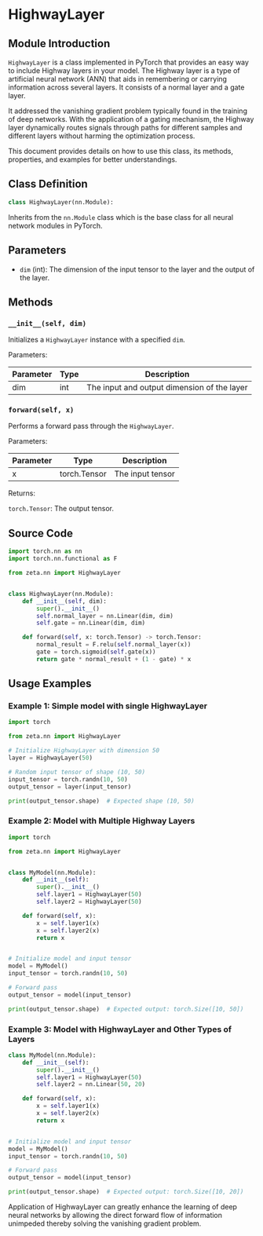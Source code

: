 # HighwayLayer

## Module Introduction

`HighwayLayer` is a class implemented in PyTorch that provides an easy way to include Highway layers in your model. The Highway layer is a type of artificial neural network (ANN) that aids in remembering or carrying information across several layers. It consists of a normal layer and a gate layer.

It addressed the vanishing gradient problem typically found in the training of deep networks. With the application of a gating mechanism, the Highway layer dynamically routes signals through paths for different samples and different layers without harming the optimization process.

This document provides details on how to use this class, its methods, properties, and examples for better understandings.

## Class Definition

```python
class HighwayLayer(nn.Module):
```

Inherits from the `nn.Module` class which is the base class for all neural network modules in PyTorch.

## Parameters

- `dim` (int): The dimension of the input tensor to the layer and the output of the layer.

## Methods

### `__init__(self, dim)`

Initializes a `HighwayLayer` instance with a specified `dim`.

Parameters:

| Parameter | Type | Description |
|-----------|------|-------------|
| dim       | int  | The input and output dimension of the layer |

### `forward(self, x)`

Performs a forward pass through the `HighwayLayer`.

Parameters:

| Parameter | Type           | Description       |
|-----------|----------------|-------------------|
| x         | torch.Tensor   | The input tensor  |

Returns:

`torch.Tensor`: The output tensor.

## Source Code

```python
import torch.nn as nn
import torch.nn.functional as F

from zeta.nn import HighwayLayer


class HighwayLayer(nn.Module):
    def __init__(self, dim):
        super().__init__()
        self.normal_layer = nn.Linear(dim, dim)
        self.gate = nn.Linear(dim, dim)

    def forward(self, x: torch.Tensor) -> torch.Tensor:
        normal_result = F.relu(self.normal_layer(x))
        gate = torch.sigmoid(self.gate(x))
        return gate * normal_result + (1 - gate) * x
```

## Usage Examples

### Example 1: Simple model with single HighwayLayer

```python
import torch

from zeta.nn import HighwayLayer

# Initialize HighwayLayer with dimension 50
layer = HighwayLayer(50)

# Random input tensor of shape (10, 50)
input_tensor = torch.randn(10, 50)
output_tensor = layer(input_tensor)

print(output_tensor.shape)  # Expected shape (10, 50)
```

### Example 2: Model with Multiple Highway Layers

```python
import torch

from zeta.nn import HighwayLayer


class MyModel(nn.Module):
    def __init__(self):
        super().__init__()
        self.layer1 = HighwayLayer(50)
        self.layer2 = HighwayLayer(50)

    def forward(self, x):
        x = self.layer1(x)
        x = self.layer2(x)
        return x


# Initialize model and input tensor
model = MyModel()
input_tensor = torch.randn(10, 50)

# Forward pass
output_tensor = model(input_tensor)

print(output_tensor.shape)  # Expected output: torch.Size([10, 50])
```

### Example 3: Model with HighwayLayer and Other Types of Layers

```python
class MyModel(nn.Module):
    def __init__(self):
        super().__init__()
        self.layer1 = HighwayLayer(50)
        self.layer2 = nn.Linear(50, 20)

    def forward(self, x):
        x = self.layer1(x)
        x = self.layer2(x)
        return x


# Initialize model and input tensor
model = MyModel()
input_tensor = torch.randn(10, 50)

# Forward pass
output_tensor = model(input_tensor)

print(output_tensor.shape)  # Expected output: torch.Size([10, 20])
```

Application of HighwayLayer can greatly enhance the learning of deep neural networks by allowing the direct forward flow of information unimpeded thereby solving the vanishing gradient problem.
